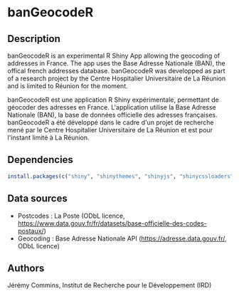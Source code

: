 # banGeocodeR

## Description
banGeocodeR is an experimental R Shiny App allowing the geocoding of addresses in France. The app uses the Base Adresse Nationale (BAN), the offical french addresses database. banGeocodeR was developped as part of a research project by the Centre Hospitalier Universitaire de La Réunion and is limited to Réunion for the moment.

banGeocodeR est une application R Shiny expérimentale, permettant de géocoder des adresses en France. L'application utilise la Base Adresse Nationale (BAN), la base de données officielle des adresses françaises. banGeocodeR a été développé dans le cadre d'un projet de recherche mené par le Centre Hospitalier Universitaire de La Réunion et est pour l'instant limité à La Réunion.

## Dependencies
```r
install.packages(c("shiny", "shinythemes", "shinyjs", "shinycssloaders", "DT", "leaflet", "httr", "RCurl", "plyr", "RColorBrewer"))
```

## Data sources
* Postcodes : La Poste (ODbL licence, https://www.data.gouv.fr/fr/datasets/base-officielle-des-codes-postaux/)
* Geocoding : Base Adresse Nationale API (https://adresse.data.gouv.fr/, ODbL licence)

## Authors
Jérémy Commins, Institut de Recherche pour le Développement (IRD)
